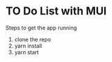 # TO Do List with MUI

Steps to get the app running
1. clone the repo
2. yarn install
3. yarn start


